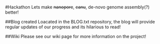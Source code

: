 #Hackathon
Lets make <del>nanopore</del>, <del>canu</del>, de-novo genome assembly(?) better!


##Blog created 
Loacated in the BLOG.txt repository, the blog will provide regular updates of our progress and its hilarious to read!

##Wiki
Please see our wiki page for more information on the project!


